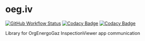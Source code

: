 # oeg.iv
[![GitHub Workflow Status](https://img.shields.io/github/workflow/status/vb64/oeg.iv/oeg.iv%20tests?label=Python%202.7&style=plastic)](https://github.com/vb64/oeg.iv/actions?query=workflow%3A%22oeg.iv+tests%22)
[![Codacy Badge](https://app.codacy.com/project/badge/Grade/aa5f850432ca45408ab72c002f0689ea)](https://www.codacy.com/gh/vb64/oeg.iv/dashboard?utm_source=github.com&amp;utm_medium=referral&amp;utm_content=vb64/oeg.iv&amp;utm_campaign=Badge_Grade)
[![Codacy Badge](https://app.codacy.com/project/badge/Coverage/17fdd38a1f2f487bb1d50124f6f99b93)](https://www.codacy.com/manual/vb64/oeg.iv?utm_source=github.com&utm_medium=referral&utm_content=vb64/oeg.iv&utm_campaign=Badge_Coverage)

Library for OrgEnergoGaz InspectionViewer app communication
